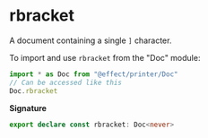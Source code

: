 # rbracket

A document containing a single `]` character.

To import and use `rbracket` from the "Doc" module:

```ts
import * as Doc from "@effect/printer/Doc"
// Can be accessed like this
Doc.rbracket
```

**Signature**

```ts
export declare const rbracket: Doc<never>
```
